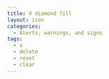 ```yaml
---
title: X diamond fill
layout: icon
categories:
  - Alerts, warnings, and signs
tags:
  - x
  - delete
  - reset
  - clear
---
```

